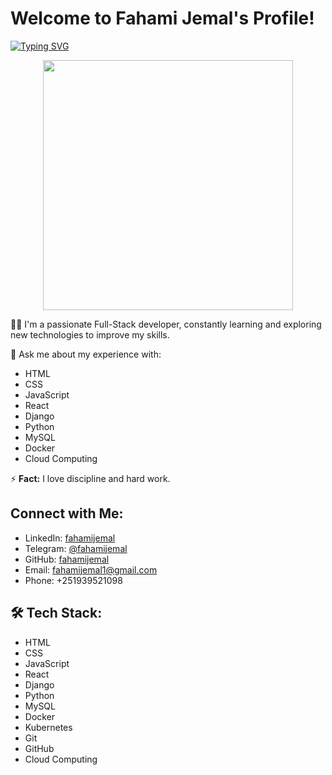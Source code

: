 # Welcome to Fahami Jemal's Profile!

[![Typing SVG](https://readme-typing-svg.demolab.com?font=Fira+Code&pause=1000&width=435&lines=I'm+a+full-stack+developer;I+love+building+scalable+web+applications;Currently+learning+React)](https://git.io/typing-svg)

<div align="center">
  <img src="https://raw.githubusercontent.com/abhisheknaiidu/abhisheknaiidu/refs/heads/master/code.gif" width="400" />
</div>

👨‍💻 I'm a passionate Full-Stack developer, constantly learning and exploring new technologies to improve my skills.

💬 Ask me about my experience with:
- HTML  
- CSS  
- JavaScript  
- React  
- Django  
- Python  
- MySQL  
- Docker  
- Cloud Computing  

⚡ **Fact:** I love discipline and hard work.  

## Connect with Me:
- LinkedIn: [fahamijemal](https://www.linkedin.com/in/fahamijemal)
- Telegram: [@fahamijemal](https://t.me/fahamijemal)
- GitHub: [fahamijemal](https://github.com/fahamijemal)
- Email: fahamijemal1@gmail.com
- Phone: +251939521098

## 🛠 Tech Stack:
- HTML
- CSS
- JavaScript
- React
- Django
- Python
- MySQL
- Docker
- Kubernetes
- Git
- GitHub
- Cloud Computing
